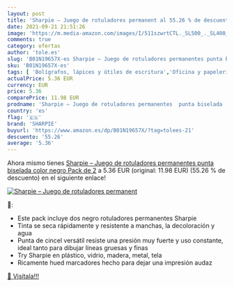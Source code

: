 ```yaml
---
layout: post
title: 'Sharpie – Juego de rotuladores permanent al 55.26 % de descuento'
date: 2021-09-21 21:51:26
image: 'https://m.media-amazon.com/images/I/511szwrtCTL._SL500_._SL400_.jpg'
comments: true
category: ofertas
author: 'tole.es'
slug: 'B01N19657X-es Sharpie – Juego de rotuladores permanentes punta biselada...'
sku: 'B01N19657X-es'
tags: [ 'Bolígrafos, lápices y útiles de escritura','Oficina y papelería','Rotuladores permanentes','Rotuladores y subrayadores','rotuladores','sharpie', ]
actualPrice: 5.36 EUR
currency: EUR
price: 5.36
comparePrice: 11.98 EUR
prodname: 'Sharpie – Juego de rotuladores permanentes  punta biselada  color negro Pack de 2'
country: 'es'
flag: '🇪🇸'
brand: 'SHARPIE'
buyurl: 'https://www.amazon.es/dp/B01N19657X/?tag=tolees-21'
descuento: '55.26'
average: '5.36'
---
```


Ahora mismo tienes [Sharpie – Juego de rotuladores permanentes  punta biselada  color negro Pack de 2](https://www.amazon.es/dp/B01N19657X/?tag=tolees-21) a 5.36 EUR (original: 11.98 EUR) (55.26 %  de descuento) en el siguiente enlace!

[![Sharpie – Juego de rotuladores permanent](https://m.media-amazon.com/images/I/511szwrtCTL._SL500_._SL400_.jpg)](https://www.amazon.es/dp/B01N19657X/?tag=tolees-21)

🔎:

- Este pack incluye dos negro rotuladores permanentes Sharpie
- Tinta se seca rápidamente y resistente a manchas, la decoloración y agua
- Punta de cincel versátil resiste una presión muy fuerte y uso constante, ideal tanto para dibujar líneas gruesas y finas
- Try Sharpie en plástico, vidrio, madera, metal, tela
- Ricamente hued marcadores hecho para dejar una impresión audaz

[🛒 Visítala!!!](https://www.amazon.es/dp/B01N19657X/?tag=tolees-21)
